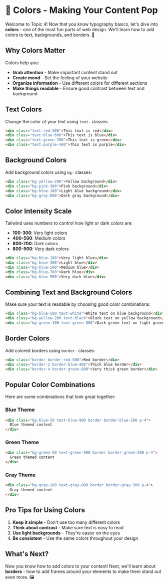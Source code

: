 # 🌈 Colors - Making Your Content Pop

Welcome to Topic 4! Now that you know typography basics, let's dive into **colors** - one of the most fun parts of web design. We'll learn how to add colors to text, backgrounds, and borders. 🎨

## Why Colors Matter

Colors help you:
- **Grab attention** - Make important content stand out
- **Create mood** - Set the feeling of your website
- **Organize information** - Use different colors for different sections
- **Make things readable** - Ensure good contrast between text and background

## Text Colors

Change the color of your text using `text-` classes:

```html
<div class="text-red-500">This text is red</div>
<div class="text-blue-600">This text is blue</div>
<div class="text-green-700">This text is green</div>
<div class="text-purple-500">This text is purple</div>
```

## Background Colors

Add background colors using `bg-` classes:

```html
<div class="bg-yellow-200">Yellow background</div>
<div class="bg-pink-300">Pink background</div>
<div class="bg-blue-100">Light blue background</div>
<div class="bg-gray-800">Dark gray background</div>
```

## Color Intensity Scale

Tailwind uses numbers to control how light or dark colors are:
- **100-300**: Very light colors
- **400-500**: Medium colors  
- **600-700**: Dark colors
- **800-900**: Very dark colors

```html
<div class="bg-blue-100">Very light blue</div>
<div class="bg-blue-300">Light blue</div>
<div class="bg-blue-500">Medium blue</div>
<div class="bg-blue-700">Dark blue</div>
<div class="bg-blue-900">Very dark blue</div>
```

## Combining Text and Background Colors

Make sure your text is readable by choosing good color combinations:

```html
<div class="bg-blue-500 text-white">White text on blue background</div>
<div class="bg-yellow-200 text-black">Black text on yellow background</div>
<div class="bg-green-100 text-green-800">Dark green text on light green background</div>
```

## Border Colors

Add colored borders using `border-` classes:

```html
<div class="border border-red-500">Red border</div>
<div class="border-2 border-blue-400">Thick blue border</div>
<div class="border-4 border-green-600">Very thick green border</div>
```

## Popular Color Combinations

Here are some combinations that look great together:

### Blue Theme
```html
<div class="bg-blue-50 text-blue-900 border border-blue-200 p-4">
  Blue themed content
</div>
```

### Green Theme
```html
<div class="bg-green-50 text-green-900 border border-green-200 p-4">
  Green themed content
</div>
```

### Gray Theme
```html
<div class="bg-gray-100 text-gray-800 border border-gray-300 p-4">
  Gray themed content
</div>
```

## Pro Tips for Using Colors

1. **Keep it simple** - Don't use too many different colors
2. **Think about contrast** - Make sure text is easy to read
3. **Use light backgrounds** - They're easier on the eyes
4. **Be consistent** - Use the same colors throughout your design

## What's Next?

Now you know how to add colors to your content! Next, we'll learn about **borders** - how to add frames around your elements to make them stand out even more. 🖼️